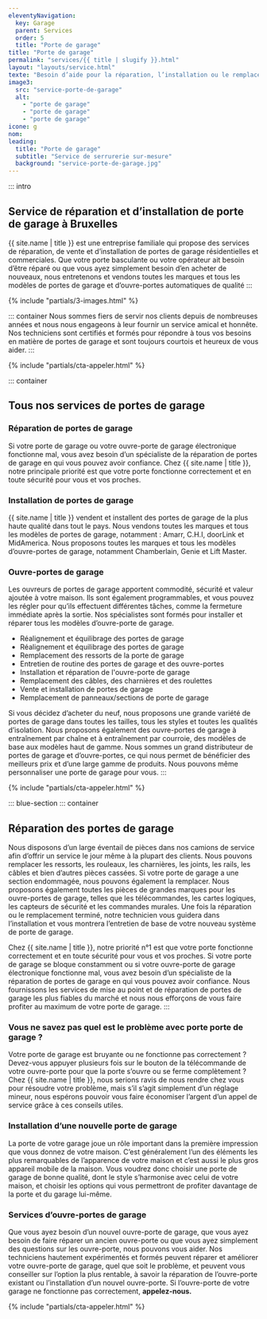 ```yaml
---
eleventyNavigation:
  key: Garage
  parent: Services
  order: 5
  title: "Porte de garage"
title: "Porte de garage"
permalink: "services/{{ title | slugify }}.html"
layout: "layouts/service.html"
texte: "Besoin d’aide pour la réparation, l’installation ou le remplacement de votre porte de garage ? Faites confiance à des experts dès maintenant, quelque soit l commune où vous habitez."
image3:
  src: "service-porte-de-garage"
  alt:
    - "porte de garage"
    - "porte de garage"
    - "porte de garage"
icone: g
nom:
leading:
  title: "Porte de garage"
  subtitle: "Service de serrurerie sur-mesure"
  background: "service-porte-de-garage.jpg"
---
```


::: intro

## Service de réparation et d’installation de porte de garage à Bruxelles

{{ site.name | title }} est une entreprise familiale qui propose des services de réparation, de vente et d’installation de portes de garage résidentielles et commerciales. Que votre porte basculante ou votre opérateur ait besoin d’être réparé ou que vous ayez simplement besoin d’en acheter de nouveaux, nous entretenons et vendons toutes les marques et tous les modèles de portes de garage et d’ouvre-portes automatiques de qualité
:::

{% include "partials/3-images.html" %}

::: container
Nous sommes fiers de servir nos clients depuis de nombreuses années et nous nous engageons à leur fournir un service amical et honnête. Nos techniciens sont certifiés et formés pour répondre à tous vos besoins en matière de portes de garage et sont toujours courtois et heureux de vous aider.
:::

{% include "partials/cta-appeler.html" %}

::: container

## Tous nos services de portes de garage

### Réparation de portes de garage

Si votre porte de garage ou votre ouvre-porte de garage électronique fonctionne mal, vous avez besoin d’un spécialiste de la réparation de portes de garage en qui vous pouvez avoir confiance. Chez {{ site.name | title }}, notre principale priorité est que votre porte fonctionne correctement et en toute sécurité pour vous et vos proches.

### Installation de portes de garage

{{ site.name | title }} vendent et installent des portes de garage de la plus haute qualité dans tout le pays. Nous vendons toutes les marques et tous les modèles de portes de garage, notamment : Amarr, C.H.I, doorLink et MidAmerica. Nous proposons toutes les marques et tous les modèles d’ouvre-portes de garage, notamment Chamberlain, Genie et Lift Master.

### Ouvre-portes de garage

Les ouvreurs de portes de garage apportent commodité, sécurité et valeur ajoutée à votre maison. Ils sont également programmables, et vous pouvez les régler pour qu’ils effectuent différentes tâches, comme la fermeture immédiate après la sortie. Nos spécialistes sont formés pour installer et réparer tous les modèles d’ouvre-porte de garage.

- Réalignement et équilibrage des portes de garage
- Réalignement et équilibrage des portes de garage
- Remplacement des ressorts de la porte de garage
- Entretien de routine des portes de garage et des ouvre-portes
- Installation et réparation de l'ouvre-porte de garage
- Remplacement des câbles, des charnières et des roulettes
- Vente et installation de portes de garage
- Remplacement de panneaux/sections de porte de garage

Si vous décidez d’acheter du neuf, nous proposons une grande variété de portes de garage dans toutes les tailles, tous les styles et toutes les qualités d’isolation. Nous proposons également des ouvre-portes de garage à entraînement par chaîne et à entraînement par courroie, des modèles de base aux modèles haut de gamme. Nous sommes un grand distributeur de portes de garage et d’ouvre-portes, ce qui nous permet de bénéficier des meilleurs prix et d’une large gamme de produits. Nous pouvons même personnaliser une porte de garage pour vous.
:::

{% include "partials/cta-appeler.html" %}

::: blue-section
::: container

## Réparation des portes de garage

Nous disposons d’un large éventail de pièces dans nos camions de service afin d’offrir un service le jour même à la plupart des clients. Nous pouvons remplacer les ressorts, les rouleaux, les charnières, les joints, les rails, les câbles et bien d’autres pièces cassées. Si votre porte de garage a une section endommagée, nous pouvons également la remplacer. Nous proposons également toutes les pièces de grandes marques pour les ouvre-portes de garage, telles que les télécommandes, les cartes logiques, les capteurs de sécurité et les commandes murales. Une fois la réparation ou le remplacement terminé, notre technicien vous guidera dans l’installation et vous montrera l’entretien de base de votre nouveau système de porte de garage.

Chez {{ site.name | title }}, notre priorité n°1 est que votre porte fonctionne correctement et en toute sécurité pour vous et vos proches. Si votre porte de garage se bloque constamment ou si votre ouvre-porte de garage électronique fonctionne mal, vous avez besoin d’un spécialiste de la réparation de portes de garage en qui vous pouvez avoir confiance. Nous fournissons les services de mise au point et de réparation de portes de garage les plus fiables du marché et nous nous efforçons de vous faire profiter au maximum de votre porte de garage.
:::

### Vous ne savez pas quel est le problème avec porte porte de garage ?

Votre porte de garage est bruyante ou ne fonctionne pas correctement ? Devez-vous appuyer plusieurs fois sur le bouton de la télécommande de votre ouvre-porte pour que la porte s’ouvre ou se ferme complètement ? Chez {{ site.name | title }}, nous serions ravis de nous rendre chez vous pour résoudre votre problème, mais s’il s’agit simplement d’un réglage mineur, nous espérons pouvoir vous faire économiser l’argent d’un appel de service grâce à ces conseils utiles.

### Installation d’une nouvelle porte de garage

La porte de votre garage joue un rôle important dans la première impression que vous donnez de votre maison. C’est généralement l’un des éléments les plus remarquables de l’apparence de votre maison et c’est aussi le plus gros appareil mobile de la maison. Vous voudrez donc choisir une porte de garage de bonne qualité, dont le style s’harmonise avec celui de votre maison, et choisir les options qui vous permettront de profiter davantage de la porte et du garage lui-même.

### Services d’ouvre-portes de garage

Que vous ayez besoin d’un nouvel ouvre-porte de garage, que vous ayez besoin de faire réparer un ancien ouvre-porte ou que vous ayez simplement des questions sur les ouvre-porte, nous pouvons vous aider. Nos techniciens hautement expérimentés et formés peuvent réparer et améliorer votre ouvre-porte de garage, quel que soit le problème, et peuvent vous conseiller sur l’option la plus rentable, à savoir la réparation de l’ouvre-porte existant ou l’installation d’un nouvel ouvre-porte. Si l’ouvre-porte de votre garage ne fonctionne pas correctement, **appelez-nous.**

{% include "partials/cta-appeler.html" %}
